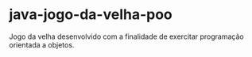# java-jogo-da-velha-poo
Jogo da velha desenvolvido com a finalidade de exercitar programação orientada a objetos.
